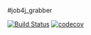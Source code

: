 #job4j_grabber

[![Build Status](https://travis-ci.org/mgbardakov/job4j_grabber.svg?branch=master)](https://travis-ci.org/mgbardakov/job4j_grabber)
[![codecov](https://codecov.io/gh/mgbardakov/job4j_grabber/branch/master/graph/badge.svg?token=PGY9Z3VPAS)](https://codecov.io/gh/mgbardakov/job4j_grabber)